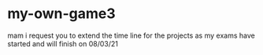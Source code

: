 # my-own-game3
mam i request you to extend the time line for the projects as my exams have started and will finish on 08/03/21
